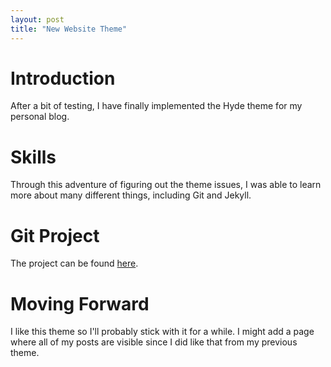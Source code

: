 ```yaml
---
layout: post
title: "New Website Theme"
---
```


# Introduction

After a bit of testing, I have finally implemented the Hyde theme for my personal blog.

# Skills

Through this adventure of figuring out the theme issues, I was able to learn more about many different things, including Git and Jekyll.

# Git Project

The project can be found [here][gh-repo].

# Moving Forward

I like this theme so I'll probably stick with it for a while. I might add a page where all of my posts are visible since I did like that from my previous theme.

[gh-repo]: https://github.com/DanielYanger/danielyanger.github.io
